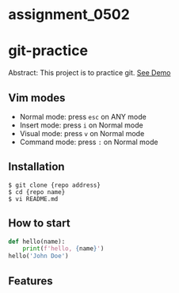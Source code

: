 # assignment_0502


# git-practice

Abstract: This project is to practice git.
[See Demo](https://www.google.com/)
## Vim modes

- Normal mode: press `esc` on ANY mode
- Insert mode: press `i` on Normal mode
- Visual mode: press `v` on Normal mode
- Command mode: press `:` on Normal mode

## Installation

```shell
$ git clone {repo address}
$ cd {repo name}
$ vi README.md
```

## How to start

```python
def hello(name):
    print(f'hello, {name}')
hello('John Doe')
```

## Features


